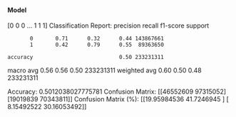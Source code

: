 #### Model
[0 0 0 ... 1 1 1]
Classification Report:
              precision    recall  f1-score   support

           0       0.71      0.32      0.44 143867661
           1       0.42      0.79      0.55  89363650

    accuracy                           0.50 233231311
   macro avg       0.56      0.56      0.50 233231311
weighted avg       0.60      0.50      0.48 233231311

Accuracy: 0.5012038027775781
Confusion Matrix:
[[46552609 97315052]
 [19019839 70343811]]
Confusion Matrix (%):
[[19.95984536 41.7246945 ]
 [ 8.15492522 30.16053492]]
